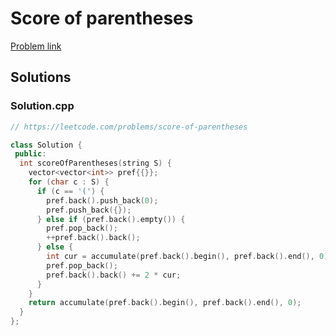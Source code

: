 # Score of parentheses

[Problem link](https://leetcode.com/problems/score-of-parentheses)

## Solutions


### Solution.cpp
```cpp
// https://leetcode.com/problems/score-of-parentheses

class Solution {
 public:
  int scoreOfParentheses(string S) {
    vector<vector<int>> pref{{}};
    for (char c : S) {
      if (c == '(') {
        pref.back().push_back(0);
        pref.push_back({});
      } else if (pref.back().empty()) {
        pref.pop_back();
        ++pref.back().back();
      } else {
        int cur = accumulate(pref.back().begin(), pref.back().end(), 0);
        pref.pop_back();
        pref.back().back() += 2 * cur;
      }
    }
    return accumulate(pref.back().begin(), pref.back().end(), 0);
  }
};
```
